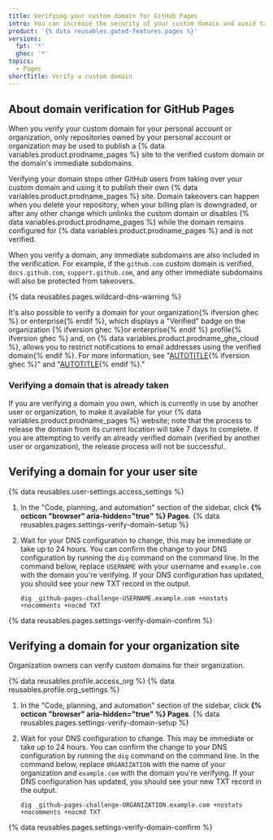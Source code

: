 ```yaml
---
title: Verifying your custom domain for GitHub Pages
intro: You can increase the security of your custom domain and avoid takeover attacks by verifying your domain.
product: '{% data reusables.gated-features.pages %}'
versions:
  fpt: '*'
  ghec: '*'
topics:
  - Pages
shortTitle: Verify a custom domain
---
```


## About domain verification for GitHub Pages

When you verify your custom domain for your personal account or organization, only repositories owned by your personal account or organization may be used to publish a {% data variables.product.prodname_pages %} site to the verified custom domain or the domain's immediate subdomains.

Verifying your domain stops other GitHub users from taking over your custom domain and using it to publish their own {% data variables.product.prodname_pages %} site. Domain takeovers can happen when you delete your repository, when your billing plan is downgraded, or after any other change which unlinks the custom domain or disables {% data variables.product.prodname_pages %} while the domain remains configured for {% data variables.product.prodname_pages %} and is not verified.

When you verify a domain, any immediate subdomains are also included in the verification. For example, if the `github.com` custom domain is verified, `docs.github.com`, `support.github.com`, and any other immediate subdomains will also be protected from takeovers.<!-- markdownlint-disable-line search-replace -->

{% data reusables.pages.wildcard-dns-warning %}

It's also possible to verify a domain for your organization{% ifversion ghec %} or enterprise{% endif %}, which displays a "Verified" badge on the organization {% ifversion ghec %}or enterprise{% endif %} profile{% ifversion ghec %} and, on {% data variables.product.prodname_ghe_cloud %},  allows you to restrict notifications to email addresses using the verified domain{% endif %}. For more information, see "[AUTOTITLE](/organizations/managing-organization-settings/verifying-or-approving-a-domain-for-your-organization){% ifversion ghec %}" and "[AUTOTITLE](/enterprise-cloud@latest/admin/configuration/configuring-your-enterprise/verifying-or-approving-a-domain-for-your-enterprise){% endif %}."

### Verifying a domain that is already taken

If you are verifying a domain you own, which is currently in use by another user or organization, to make it available for your {% data variables.product.prodname_pages %} website; note that the process to release the domain from its current location will take 7 days to complete. If you are attempting to verify an already verified domain (verified by another user or organization), the release process will not be successful.

## Verifying a domain for your user site

{% data reusables.user-settings.access_settings %}
1. In the "Code, planning, and automation" section of the sidebar, click **{% octicon "browser" aria-hidden="true" %} Pages**.
{% data reusables.pages.settings-verify-domain-setup %}
1. Wait for your DNS configuration to change, this may be immediate or take up to 24 hours. You can confirm the change to your DNS configuration by running the `dig` command on the command line. In the command below, replace `USERNAME` with your username and `example.com` with the domain you're verifying. If your DNS configuration has updated, you should see your new TXT record in the output.

   ```text
   dig _github-pages-challenge-USERNAME.example.com +nostats +nocomments +nocmd TXT
   ```

{% data reusables.pages.settings-verify-domain-confirm %}

## Verifying a domain for your organization site

Organization owners can verify custom domains for their organization.

{% data reusables.profile.access_org %}
{% data reusables.profile.org_settings %}
1. In the "Code, planning, and automation" section of the sidebar, click **{% octicon "browser" aria-hidden="true" %} Pages**.
{% data reusables.pages.settings-verify-domain-setup %}
1. Wait for your DNS configuration to change. This may be immediate or take up to 24 hours. You can confirm the change to your DNS configuration by running the `dig` command on the command line. In the command below, replace `ORGANIZATION` with the name of your organization and `example.com` with the domain you're verifying. If your DNS configuration has updated, you should see your new TXT record in the output.

   ```text
   dig _github-pages-challenge-ORGANIZATION.example.com +nostats +nocomments +nocmd TXT
   ```

{% data reusables.pages.settings-verify-domain-confirm %}
